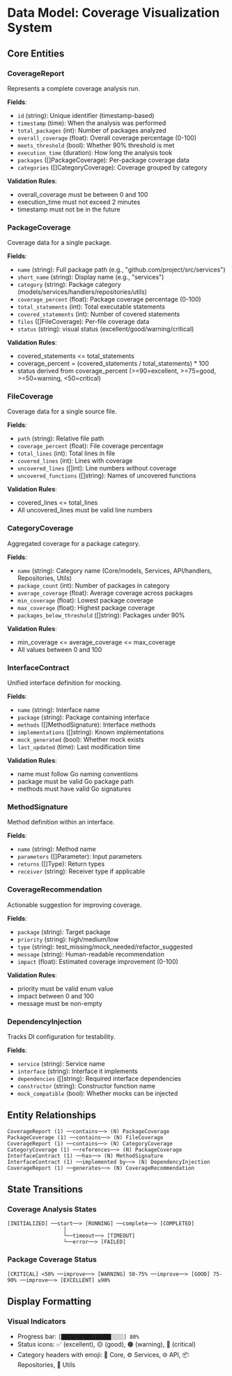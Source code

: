# Data Model: Coverage Visualization System

## Core Entities

### CoverageReport
Represents a complete coverage analysis run.

**Fields**:
- `id` (string): Unique identifier (timestamp-based)
- `timestamp` (time): When the analysis was performed
- `total_packages` (int): Number of packages analyzed
- `overall_coverage` (float): Overall coverage percentage (0-100)
- `meets_threshold` (bool): Whether 90% threshold is met
- `execution_time` (duration): How long the analysis took
- `packages` ([]PackageCoverage): Per-package coverage data
- `categories` ([]CategoryCoverage): Coverage grouped by category

**Validation Rules**:
- overall_coverage must be between 0 and 100
- execution_time must not exceed 2 minutes
- timestamp must not be in the future

### PackageCoverage
Coverage data for a single package.

**Fields**:
- `name` (string): Full package path (e.g., "github.com/project/src/services")
- `short_name` (string): Display name (e.g., "services")
- `category` (string): Package category (models/services/handlers/repositories/utils)
- `coverage_percent` (float): Package coverage percentage (0-100)
- `total_statements` (int): Total executable statements
- `covered_statements` (int): Number of covered statements
- `files` ([]FileCoverage): Per-file coverage data
- `status` (string): visual status (excellent/good/warning/critical)

**Validation Rules**:
- covered_statements <= total_statements
- coverage_percent = (covered_statements / total_statements) * 100
- status derived from coverage_percent (>=90=excellent, >=75=good, >=50=warning, <50=critical)

### FileCoverage
Coverage data for a single source file.

**Fields**:
- `path` (string): Relative file path
- `coverage_percent` (float): File coverage percentage
- `total_lines` (int): Total lines in file
- `covered_lines` (int): Lines with coverage
- `uncovered_lines` ([]int): Line numbers without coverage
- `uncovered_functions` ([]string): Names of uncovered functions

**Validation Rules**:
- covered_lines <= total_lines
- All uncovered_lines must be valid line numbers

### CategoryCoverage
Aggregated coverage for a package category.

**Fields**:
- `name` (string): Category name (Core/models, Services, API/handlers, Repositories, Utils)
- `package_count` (int): Number of packages in category
- `average_coverage` (float): Average coverage across packages
- `min_coverage` (float): Lowest package coverage
- `max_coverage` (float): Highest package coverage
- `packages_below_threshold` ([]string): Packages under 90%

**Validation Rules**:
- min_coverage <= average_coverage <= max_coverage
- All values between 0 and 100

### InterfaceContract
Unified interface definition for mocking.

**Fields**:
- `name` (string): Interface name
- `package` (string): Package containing interface
- `methods` ([]MethodSignature): Interface methods
- `implementations` ([]string): Known implementations
- `mock_generated` (bool): Whether mock exists
- `last_updated` (time): Last modification time

**Validation Rules**:
- name must follow Go naming conventions
- package must be valid Go package path
- methods must have valid Go signatures

### MethodSignature
Method definition within an interface.

**Fields**:
- `name` (string): Method name
- `parameters` ([]Parameter): Input parameters
- `returns` ([]Type): Return types
- `receiver` (string): Receiver type if applicable

### CoverageRecommendation
Actionable suggestion for improving coverage.

**Fields**:
- `package` (string): Target package
- `priority` (string): high/medium/low
- `type` (string): test_missing/mock_needed/refactor_suggested
- `message` (string): Human-readable recommendation
- `impact` (float): Estimated coverage improvement (0-100)

**Validation Rules**:
- priority must be valid enum value
- impact between 0 and 100
- message must be non-empty

### DependencyInjection
Tracks DI configuration for testability.

**Fields**:
- `service` (string): Service name
- `interface` (string): Interface it implements
- `dependencies` ([]string): Required interface dependencies
- `constructor` (string): Constructor function name
- `mock_compatible` (bool): Whether mocks can be injected

## Entity Relationships

```
CoverageReport (1) ──contains──> (N) PackageCoverage
PackageCoverage (1) ──contains──> (N) FileCoverage
CoverageReport (1) ──contains──> (N) CategoryCoverage
CategoryCoverage (1) ──references──> (N) PackageCoverage
InterfaceContract (1) ──has──> (N) MethodSignature
InterfaceContract (1) ──implemented by──> (N) DependencyInjection
CoverageReport (1) ──generates──> (N) CoverageRecommendation
```

## State Transitions

### Coverage Analysis States
```
[INITIALIZED] ──start──> [RUNNING] ──complete──> [COMPLETED]
                  │
                  └──timeout──> [TIMEOUT]
                  └──error──> [FAILED]
```

### Package Coverage Status
```
[CRITICAL] <50% ──improve──> [WARNING] 50-75% ──improve──> [GOOD] 75-90% ──improve──> [EXCELLENT] ≥90%
```

## Display Formatting

### Visual Indicators
- Progress bar: `[████████████████░░░░] 80%`
- Status icons: ✅ (excellent), 🟡 (good), 🟠 (warning), 🔴 (critical)
- Category headers with emoji: 🎯 Core, ⚙️ Services, 🌐 API, 📦 Repositories, 🔧 Utils